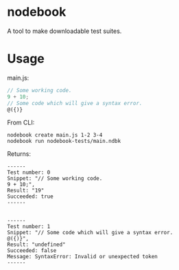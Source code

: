 # nodebook
A tool to make downloadable test suites.

# Usage
main.js:
```js
// Some working code.
9 + 10;
// Some code which will give a syntax error.
@({)}
```
From CLI:
```
nodebook create main.js 1-2 3-4
nodebook run nodebook-tests/main.ndbk
```
Returns:
```
------
Test number: 0
Snippet: "// Some working code.
9 + 10;",
Result: "19"
Succeeded: true
------


------
Test number: 1
Snippet: "// Some code which will give a syntax error.
@({)}",
Result: "undefined"
Succeeded: false
Message: SyntaxError: Invalid or unexpected token
------
```
